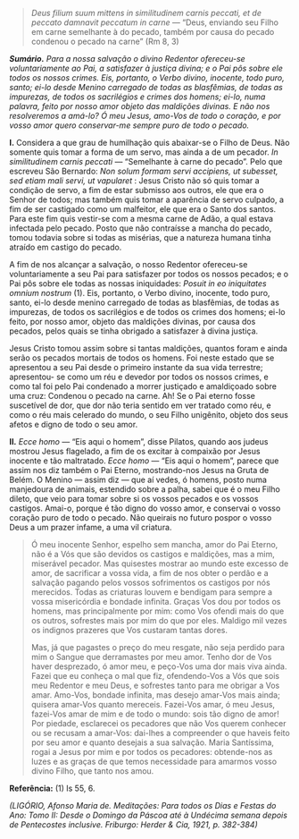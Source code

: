 > *Deus filium suum mittens in similitudinem carnis peccati, et de peccato damnavit peccatum in carne* — “Deus, enviando seu Filho em carne semelhante à do pecado, também por causa do pecado condenou o pecado na carne” (Rm 8, 3)

***Sumário.** Para a nossa salvação o divino Redentor ofereceu-se voluntariamente ao Pai, a satisfazer à justiça divina; e o Pai pôs sobre ele todos os nossos crimes. Eis, portanto, o Verbo divino, inocente, todo puro, santo; ei-lo desde Menino carregado de todas as blasfêmias, de todas as impurezas, de todos os sacrilégios e crimes dos homens; ei-lo, numa palavra, feito por nosso amor objeto das maldições divinas. E não nos resolveremos a amá-lo? Ó meu Jesus, amo-Vos de todo o coração, e por vosso amor quero conservar-me sempre puro de todo o pecado.*

**I.** Considera a que grau de humilhação quis abaixar-se o Filho de Deus. Não somente quis tomar a forma de um servo, mas ainda a de um pecador. *In similitudinem carnis peccati* — “Semelhante à carne do pecado”. Pelo que escreveu São Bernardo: *Non solum formam servi accipiens, ut subesset, sed etiam mali servi, ut vapularet* : Jesus Cristo não só quis tomar a condição de servo, a fim de estar submisso aos outros, ele que era o Senhor de todos; mas também quis tomar a aparência de servo culpado, a fim de ser castigado como um malfeitor, ele que era o Santo dos santos. Para este fim quis vestir-se com a mesma carne de Adão, a qual estava infectada pelo pecado. Posto que não contraísse a mancha do pecado, tomou todavia sobre si todas as misérias, que a natureza humana tinha atraído em castigo do pecado.

A fim de nos alcançar a salvação, o nosso Redentor ofereceu-se voluntariamente a seu Pai para satisfazer por todos os nossos pecados; e o Pai pôs sobre ele todas as nossas iniquidades: *Posuit in eo iniquitates omnium nostrum* (1). Eis, portanto, o Verbo divino, inocente, todo puro, santo, ei-lo desde menino carregado de todas as blasfêmias, de todas as impurezas, de todos os sacrilégios e de todos os crimes dos homens; ei-lo feito, por nosso amor, objeto das maldições divinas, por causa dos pecados, pelos quais se tinha obrigado a satisfazer à divina justiça.

Jesus Cristo tomou assim sobre si tantas maldições, quantos foram e ainda serão os pecados mortais de todos os homens. Foi neste estado que se apresentou a seu Pai desde o primeiro instante da sua vida terrestre; apresentou- se como um réu e devedor por todos os nossos crimes, e como tal foi pelo Pai condenado a morrer justiçado e amaldiçoado sobre uma cruz: Condenou o pecado na carne. Ah! Se o Pai eterno fosse suscetível de dor, que dor não teria sentido em ver tratado como réu, e como o réu mais celerado do mundo, o seu Filho unigênito, objeto dos seus afetos e digno de todo o seu amor.

**II.** *Ecce homo* — “Eis aqui o homem”, disse Pilatos, quando aos judeus mostrou Jesus flagelado, a fim de os excitar à compaixão por Jesus inocente e tão maltratado. *Ecce homo* — “Eis aqui o homem”, parece que assim nos diz também o Pai Eterno, mostrando-nos Jesus na Gruta de Belém. O Menino — assim diz — que aí vedes, ó homens, posto numa manjedoura de animais, estendido sobre a palha, sabei que é o meu Filho dileto, que veio para tomar sobre si os vossos pecados e os vossos castigos. Amai-o, porque é tão digno do vosso amor, e conservai o vosso coração puro de todo o pecado. Não queirais no futuro pospor o vosso Deus a um prazer infame, a uma vil criatura.

> Ó meu inocente Senhor, espelho sem mancha, amor do Pai Eterno, não é a Vós que são devidos os castigos e maldições, mas a mim, miserável pecador. Mas quisestes mostrar ao mundo este excesso de amor, de sacrificar a vossa vida, a fim de nos obter o perdão e a salvação pagando pelos vossos sofrimentos os castigos por nós merecidos. Todas as criaturas louvem e bendigam para sempre a vossa misericórdia e bondade infinita. Graças Vos dou por todos os homens, mas principalmente por mim: como Vos ofendi mais do que os outros, sofrestes mais por mim do que por eles. Maldigo mil vezes os indignos prazeres que Vos custaram tantas dores.
>
> Mas, já que pagastes o preço do meu resgate, não seja perdido para mim o Sangue que derramastes por meu amor. Tenho dor de Vos haver desprezado, ó amor meu, e peço-Vos uma dor mais viva ainda. Fazei que eu conheça o mal que fiz, ofendendo-Vos a Vós que sois meu Redentor e meu Deus, e sofrestes tanto para me obrigar a Vos amar. Amo-Vos, bondade infinita, mas desejo amar-Vos mais ainda; quisera amar-Vos quanto mereceis. Fazei-Vos amar, ó meu Jesus, fazei-Vos amar de mim e de todo o mundo: sois tão digno de amor! Por piedade, esclarecei os pecadores que não Vos querem conhecer ou se recusam a amar-Vos: dai-lhes a compreender o que haveis feito por seu amor e quanto desejais a sua salvação. Maria Santíssima, rogai a Jesus por mim e por todos os pecadores: obtende-nos as luzes e as graças de que temos necessidade para amarmos vosso divino Filho, que tanto nos amou.

**Referência:** (1) Is 55, 6.

*(LIGÓRIO, Afonso Maria de. Meditações: Para todos os Dias e Festas do Ano: Tomo II: Desde o Domingo da Páscoa até à Undécima semana depois de Pentecostes inclusive. Friburgo: Herder & Cia, 1921, p. 382-384)*
